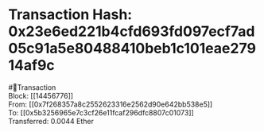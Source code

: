 
Transaction Hash: 0x23e6ed221b4cfd693fd097ecf7ad05c91a5e80488410beb1c101eae27914af9c
====================================================================================
  
#💸Transaction  
Block: [[14456776]]  
From: [[0x7f268357a8c2552623316e2562d90e642bb538e5]]  
To: [[0x5b3256965e7c3cf26e11fcaf296dfc8807c01073]]  
Transferred: 0.0044 Ether